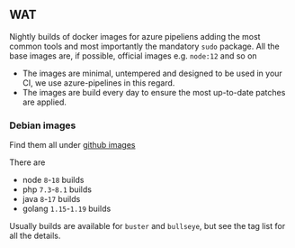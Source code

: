## WAT

Nightly builds of docker images for azure pipeliens adding the most common tools and most importantly the mandatory `sudo` package.
All the base images are, if possible, official images e.g. `node:12` and so on

- The images are minimal, untempered and designed to be used in your CI, we use azure-pipelines in this regard.
- The images are build every day to ensure the most up-to-date patches are applied. 

### Debian images

Find them all under [github images](https://github.com/EugenMayer/docker-image-azure/pkgs/container/azure/versions)

There are 
 - node `8`-`18` builds
 - php `7.3`-`8.1` builds
 - java `8`-`17` builds
 - golang `1.15`-`1.19` builds

Usually builds are available for `buster` and `bullseye`, but see the tag list for all the details. 
